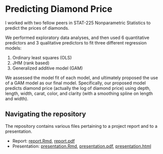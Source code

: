 # Predicting Diamond Price

I worked with two fellow peers in STAT-225 Nonparametric Statistics to predict the prices of diamonds.  

We performed exploratory data analyses, and then used 6 quantitative predictors and 3 qualitative predictors to fit three different regression models: 

1) Ordinary least squares (OLS)
2) JHM (rank based)
3) Generalized additive model (GAM)

We assessed the model fit of each model, and ultimately proposed the use of a GAM model as our final model.  Specifically, our proposed model predicts diamond price (actually the log of diamond price) using depth, length, width, carat, color, and clarity (with a smoothing spline on length and width). 

## Navigating the repository

The repository contains various files pertaining to a project report and to a presentation.

  - Report: [report.Rmd](https://github.com/nfrontero20/predicting-diamond-price/blob/master/report.Rmd), [report.pdf](https://github.com/nfrontero20/predicting-diamond-price/blob/master/report.pdf)
  - Presentation: [presentation.Rmd](https://github.com/nfrontero20/predicting-diamond-price/blob/master/presentation.Rmd), [presentation.pdf](https://github.com/nfrontero20/predicting-diamond-price/blob/master/presentation.pdf), [presentation.html](https://github.com/nfrontero20/predicting-diamond-price/blob/master/presentation.html)
  
